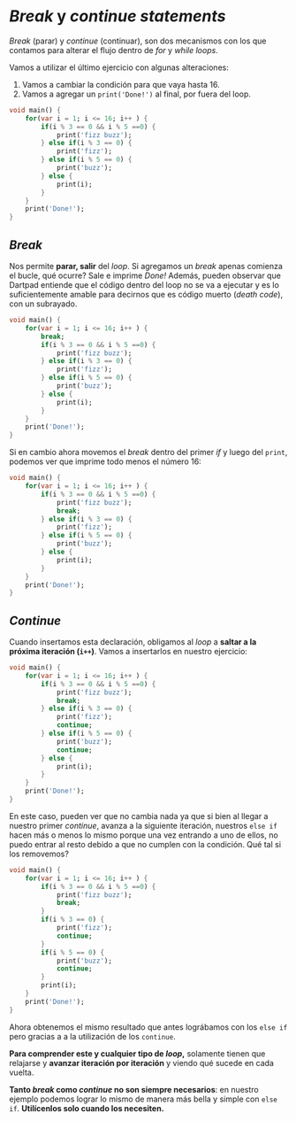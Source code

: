 # _Break_ y _continue statements_

_Break_ (parar) y _continue_ (continuar), son dos mecanismos con los que contamos para alterar el flujo dentro de _for_ y _while_ _loops_.

Vamos a utilizar el último ejercicio con algunas alteraciones:

1. Vamos a cambiar la condición para que vaya hasta 16.
2. Vamos a agregar un `print('Done!')` al final, por fuera del loop.

```dart
void main() {
    for(var i = 1; i <= 16; i++ ) {
        if(i % 3 == 0 && i % 5 ==0) {
            print('fizz buzz');
        } else if(i % 3 == 0) {
            print('fizz');
        } else if(i % 5 == 0) {
            print('buzz');
        } else {
            print(i);
        }
    }
    print('Done!');
}
```

## _Break_

Nos permite __parar, salir__ del _loop_. Si agregamos un _break_ apenas comienza el bucle, qué ocurre? Sale e imprime _Done!_ Además, pueden observar que Dartpad entiende que el código dentro del loop no se va a ejecutar y es lo suficientemente amable para decirnos que es código muerto (_death code_), con un subrayado.

```dart
void main() {
    for(var i = 1; i <= 16; i++ ) {
        break;
        if(i % 3 == 0 && i % 5 ==0) {
            print('fizz buzz');
        } else if(i % 3 == 0) {
            print('fizz');
        } else if(i % 5 == 0) {
            print('buzz');
        } else {
            print(i);
        }
    }
    print('Done!');
}
```

Si en cambio ahora movemos el _break_ dentro del primer _if_ y luego del `print`, podemos ver que imprime todo menos el número 16:

```dart
void main() {
    for(var i = 1; i <= 16; i++ ) {
        if(i % 3 == 0 && i % 5 ==0) {
            print('fizz buzz');
            break;
        } else if(i % 3 == 0) {
            print('fizz');
        } else if(i % 5 == 0) {
            print('buzz');
        } else {
            print(i);
        }
    }
    print('Done!');
}
```

## _Continue_

Cuando insertamos esta declaración, obligamos al _loop_ a __saltar a la próxima iteración (`i++`)__. Vamos a insertarlos en nuestro ejercicio:

```dart
void main() {
    for(var i = 1; i <= 16; i++ ) {
        if(i % 3 == 0 && i % 5 ==0) {
            print('fizz buzz');
            break;
        } else if(i % 3 == 0) {
            print('fizz');
            continue;
        } else if(i % 5 == 0) {
            print('buzz');
            continue;
        } else {
            print(i);
        }
    }
    print('Done!');
}
```

En este caso, pueden ver que no cambia nada ya que si bien al llegar a nuestro primer _continue_, avanza a la siguiente iteración, nuestros `else if` hacen más o menos lo mismo porque una vez entrando a uno de ellos, no puedo entrar al resto debido a que no cumplen con la condición. Qué tal si los removemos?

```dart
void main() {
    for(var i = 1; i <= 16; i++ ) {
        if(i % 3 == 0 && i % 5 ==0) {
            print('fizz buzz');
            break;
        }
        if(i % 3 == 0) {
            print('fizz');
            continue;
        }
        if(i % 5 == 0) {
            print('buzz');
            continue;
        }
        print(i);
    }
    print('Done!');
}
```

Ahora obtenemos el mismo resultado que antes lográbamos con los `else if` pero gracias a a la utilización de los `continue`.

__Para comprender este y cualquier tipo de _loop_,__ solamente tienen que relajarse y __avanzar iteración por iteración__ y viendo qué sucede en cada vuelta.

__Tanto _break_ como _continue_ no son siempre necesarios__: en nuestro ejemplo podemos lograr lo mismo de manera más bella y simple con `else if`. __Utilícenlos solo cuando los necesiten.__

